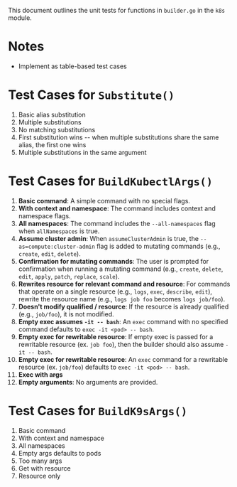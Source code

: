 This document outlines the unit tests for functions in `builder.go` in the `k8s` module.

# Notes

* Implement as table-based test cases

# Test Cases for `Substitute()`

1. Basic alias substitution
2. Multiple substitutions
3. No matching substitutions
4. First substitution wins -- when multiple substitutions share the same alias, the first
   one wins
5. Multiple substitutions in the same argument

# Test Cases for `BuildKubectlArgs()`

1.  **Basic command**: A simple command with no special flags.
2.  **With context and namespace**: The command includes context and namespace flags.
3.  **All namespaces**: The command includes the `--all-namespaces` flag when `allNamespaces` is true.
4.  **Assume cluster admin**: When `assumeClusterAdmin` is true, the `--as=compute:cluster-admin` flag is added to mutating commands (e.g., `create`, `edit`, `delete`).
5.  **Confirmation for mutating commands**: The user is prompted for confirmation when running a mutating command (e.g., `create`, `delete`, `edit`, `apply`, `patch`, `replace`, `scale`).
6.  **Rewrites resource for relevant command and resource**: For commands that operate on a single resource (e.g., `logs`, `exec`, `describe`, `edit`), rewrite the resource name (e.g., `logs job foo` becomes `logs job/foo`).
6.  **Doesn't modify qualified / resource**: If the resource is already qualified (e.g., `job/foo`), it is not modified.
7.  **Empty exec assumes `-it -- bash`**: An `exec` command with no specified command defaults to `exec -it <pod> -- bash`.
8.  **Empty exec for rewritable resource**: If empty exec is passed for a rewritable resource (ex. `job foo`), then the builder should also assume `-it -- bash`.
9.  **Empty exec for rewritable resource**: An `exec` command for a rewritable resource (ex. `job/foo`) defaults to `exec -it <pod> -- bash`.
10.  **Exec with args**
11.  **Empty arguments**: No arguments are provided.

# Test Cases for `BuildK9sArgs()`

1.  Basic command
2.  With context and namespace
3.  All namespaces
4.  Empty args defaults to pods
5.  Too many args
6.  Get with resource
7.  Resource only
